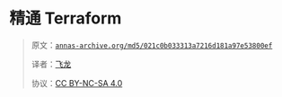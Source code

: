 # 精通 Terraform

> 原文：[`annas-archive.org/md5/021c0b033313a7216d181a97e53800ef`](https://annas-archive.org/md5/021c0b033313a7216d181a97e53800ef)
> 
> 译者：[飞龙](https://github.com/wizardforcel)
> 
> 协议：[CC BY-NC-SA 4.0](http://creativecommons.org/licenses/by-nc-sa/4.0/)